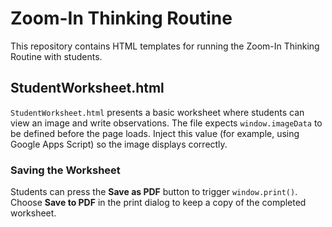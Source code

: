 # Zoom-In Thinking Routine

This repository contains HTML templates for running the Zoom-In Thinking Routine with students.

## StudentWorksheet.html

`StudentWorksheet.html` presents a basic worksheet where students can view an image and write observations. The file expects `window.imageData` to be defined before the page loads. Inject this value (for example, using Google Apps Script) so the image displays correctly.

### Saving the Worksheet

Students can press the **Save as PDF** button to trigger `window.print()`. Choose **Save to PDF** in the print dialog to keep a copy of the completed worksheet.
